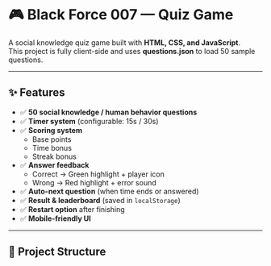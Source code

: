 # 🎮 Black Force 007 — Quiz Game  

A social knowledge quiz game built with **HTML, CSS, and JavaScript**.  
This project is fully client-side and uses **questions.json** to load 50 sample questions.  

---

## ✨ Features  

- ✅ **50 social knowledge / human behavior questions**  
- ✅ **Timer system** (configurable: 15s / 30s)  
- ✅ **Scoring system**  
  - Base points  
  - Time bonus  
  - Streak bonus  
- ✅ **Answer feedback**  
  - Correct → Green highlight + player icon  
  - Wrong → Red highlight + error sound  
- ✅ **Auto-next question** (when time ends or answered)  
- ✅ **Result & leaderboard** (saved in `localStorage`)  
- ✅ **Restart option** after finishing  
- ✅ **Mobile-friendly UI**  

---

## 📂 Project Structure
